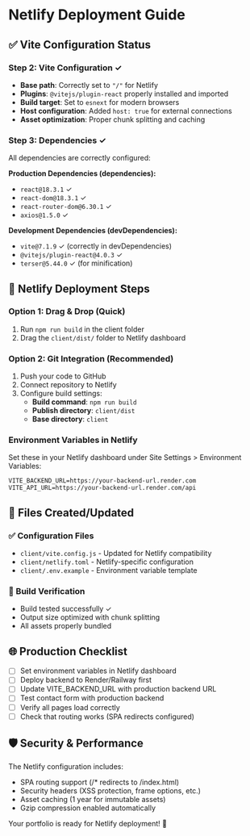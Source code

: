 # Netlify Deployment Guide

## ✅ Vite Configuration Status

### Step 2: Vite Configuration ✓
- **Base path**: Correctly set to `"/"` for Netlify
- **Plugins**: `@vitejs/plugin-react` properly installed and imported
- **Build target**: Set to `esnext` for modern browsers
- **Host configuration**: Added `host: true` for external connections
- **Asset optimization**: Proper chunk splitting and caching

### Step 3: Dependencies ✓
All dependencies are correctly configured:

**Production Dependencies (dependencies):**
- `react@18.3.1` ✓
- `react-dom@18.3.1` ✓
- `react-router-dom@6.30.1` ✓
- `axios@1.5.0` ✓

**Development Dependencies (devDependencies):**
- `vite@7.1.9` ✓ (correctly in devDependencies)
- `@vitejs/plugin-react@4.0.3` ✓
- `terser@5.44.0` ✓ (for minification)

## 🚀 Netlify Deployment Steps

### Option 1: Drag & Drop (Quick)
1. Run `npm run build` in the client folder
2. Drag the `client/dist/` folder to Netlify dashboard

### Option 2: Git Integration (Recommended)
1. Push your code to GitHub
2. Connect repository to Netlify
3. Configure build settings:
   - **Build command**: `npm run build`
   - **Publish directory**: `client/dist`
   - **Base directory**: `client`

### Environment Variables in Netlify
Set these in your Netlify dashboard under Site Settings > Environment Variables:

```
VITE_BACKEND_URL=https://your-backend-url.render.com
VITE_API_URL=https://your-backend-url.render.com/api
```

## 📁 Files Created/Updated

### ✅ Configuration Files
- `client/vite.config.js` - Updated for Netlify compatibility
- `client/netlify.toml` - Netlify-specific configuration
- `client/.env.example` - Environment variable template

### 🔧 Build Verification
- Build tested successfully ✓
- Output size optimized with chunk splitting
- All assets properly bundled

## 🌐 Production Checklist

- [ ] Set environment variables in Netlify dashboard
- [ ] Deploy backend to Render/Railway first
- [ ] Update VITE_BACKEND_URL with production backend URL
- [ ] Test contact form with production backend
- [ ] Verify all pages load correctly
- [ ] Check that routing works (SPA redirects configured)

## 🛡️ Security & Performance

The Netlify configuration includes:
- SPA routing support (/* redirects to /index.html)
- Security headers (XSS protection, frame options, etc.)
- Asset caching (1 year for immutable assets)
- Gzip compression enabled automatically

Your portfolio is ready for Netlify deployment! 🎉